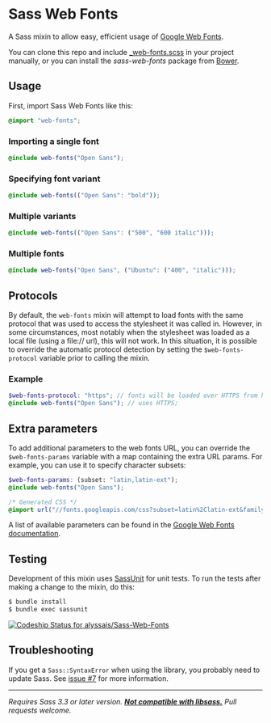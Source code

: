 Sass Web Fonts
==============

A Sass mixin to allow easy, efficient usage of [Google Web Fonts](https://google.com/webfonts).

You can clone this repo and include [_web-fonts.scss](https://github.com/alyssais/Sass-Web-Fonts) in your project manually, or you can install the _sass-web-fonts_ package from [Bower](http://bower.io).

Usage
-----
First, import Sass Web Fonts like this:

```scss
@import "web-fonts";
```

### Importing a single font

```scss
@include web-fonts("Open Sans");
```

### Specifying font variant

```scss
@include web-fonts(("Open Sans": "bold"));
```

### Multiple variants

```scss
@include web-fonts(("Open Sans": ("500", "600 italic")));
```

### Multiple fonts

```scss
@include web-fonts("Open Sans", ("Ubuntu": ("400", "italic")));
```

Protocols
---------

By default, the `web-fonts` mixin will attempt to load fonts with the same
protocol that was used to access the stylesheet it was called in. However,
in some circumstances, most notably when the stylesheet was loaded as a local
file (using a file:// url), this will not work. In this situation, it is
possible to override the automatic protocol detection by setting the
`$web-fonts-protocol` variable prior to calling the mixin.

### Example

```scss
$web-fonts-protocol: "https"; // fonts will be loaded over HTTPS from here on.
@include web-fonts("Open Sans"); // uses HTTPS;
```

Extra parameters
----------------

To add additional parameters to the web fonts URL, you can override the `$web-fonts-params` variable with a map containing the extra URL params. For example, you can use it to specify character subsets:

```scss
$web-fonts-params: (subset: "latin,latin-ext");
@include web-fonts("Open Sans");
```

```css
/* Generated CSS */
@import url("//fonts.googleapis.com/css?subset=latin%2Clatin-ext&family=Open%20Sans");
```

A list of available parameters can be found in the [Google Web Fonts documentation](https://developers.google.com/fonts/docs/getting_started).

Testing
-------

Development of this mixin uses [SassUnit](https://github.com/alyssais/SassUnit) for unit tests. To run the tests after making a change to the mixin, do this:

```sh
$ bundle install
$ bundle exec sassunit
```

[ ![Codeship Status for alyssais/Sass-Web-Fonts](https://codeship.com/projects/2137d480-5c3b-0132-1892-4a3e16d9def4/status)](https://codeship.com/projects/50754)

Troubleshooting
---------------

If you get a `Sass::SyntaxError` when using the library, you probably need to update Sass. See [issue #7](https://github.com/alyssais/Sass-Web-Fonts/issues/7) for more information.

---
_Requires Sass 3.3 or later version. **[Not compatible with libsass.](https://github.com/alyssais/Sass-Web-Fonts/issues/14)** Pull requests welcome._


